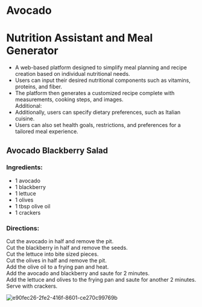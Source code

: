 # Avocado
<h1>Nutrition Assistant and Meal Generator</h1>
<ul>
  <li>A web-based platform designed to simplify meal planning and recipe creation based on individual nutritional needs.</li>
  <li>Users can input their desired nutritional components such as vitamins, proteins, and fiber.</li>
  <li>The platform then generates a customized recipe complete with measurements, cooking steps, and images.</li>
  Additional:
  <li>Additionally, users can specify dietary preferences, such as Italian cuisine.</li>
  <li>Users can also set health goals, restrictions, and preferences for a tailored meal experience.</li>
</ul>

<h2>Avocado Blackberry Salad</h2>

<h3>Ingredients:</h3>
<ul>
    <li>1 avocado</li>
    <li>1 blackberry</li>
    <li>1 lettuce</li>
    <li>1 olives</li>
    <li>1 tbsp olive oil</li>
    <li>1 crackers</li>
</ul>

<h3>Directions:</h3>
<p>
    Cut the avocado in half and remove the pit. <br>
    Cut the blackberry in half and remove the seeds. <br>
    Cut the lettuce into bite sized pieces. <br>
    Cut the olives in half and remove the pit. <br>
    Add the olive oil to a frying pan and heat. <br>
    Add the avocado and blackberry and saute for 2 minutes. <br>
    Add the lettuce and olives to the frying pan and saute for another 2 minutes. <br>
    Serve with crackers.
</p>


![e90fec26-2fe2-416f-8601-ce270c99769b](https://github.com/MadsAlk/Avocado/assets/86879749/02ad12ec-55fa-442c-b782-e36514cb86b1)
